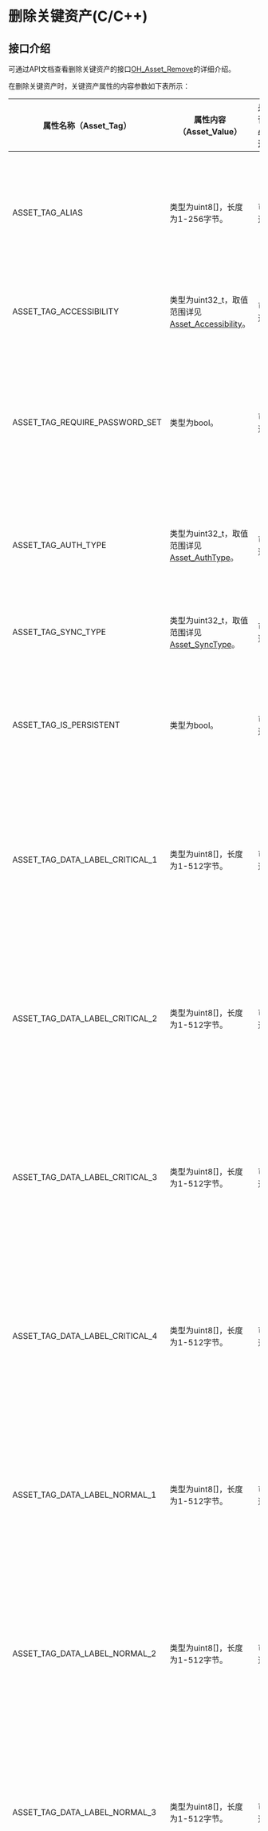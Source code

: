 # 删除关键资产(C/C++)

## 接口介绍

可通过API文档查看删除关键资产的接口[OH_Asset_Remove](../../reference/apis-asset-store-kit/_asset_api.md#oh_asset_remove)的详细介绍。

在删除关键资产时，关键资产属性的内容参数如下表所示：

| 属性名称（Asset_Tag）            | 属性内容（Asset_Value）                                       | 是否必选 | 说明                                             |
| ------------------------------- | ------------------------------------------------------------ | -------- | ------------------------------------------------ |
| ASSET_TAG_ALIAS                 | 类型为uint8[]，长度为1-256字节。                               | 可选     | 关键资产别名，每条关键资产的唯一索引。            |
| ASSET_TAG_ACCESSIBILITY         | 类型为uint32_t，取值范围详见[Asset_Accessibility](../../reference/apis-asset-store-kit/_asset_type.md#asset_accessibility)。 | 可选     | 基于锁屏状态的访问控制。                                     |
| ASSET_TAG_REQUIRE_PASSWORD_SET  | 类型为bool。                                                   | 可选     | 是否仅在设置了锁屏密码的情况下，可访问关键资产。     |
| ASSET_TAG_AUTH_TYPE             | 类型为uint32_t，取值范围详见[Asset_AuthType](../../reference/apis-asset-store-kit/_asset_type.md#asset_authtype)。 | 可选     | 访问关键资产所需的用户认证类型。                   |
| ASSET_TAG_SYNC_TYPE             | 类型为uint32_t，取值范围详见[Asset_SyncType](../../reference/apis-asset-store-kit/_asset_type.md#asset_synctype)。 | 可选     | 关键资产支持的同步类型。                           |
| ASSET_TAG_IS_PERSISTENT         | 类型为bool。                                                   | 可选     | 在应用卸载时是否需要保留关键资产。                 |
| ASSET_TAG_DATA_LABEL_CRITICAL_1 | 类型为uint8[]，长度为1-512字节。                               | 可选     | 关键资产附属信息，内容由业务自定义且有完整性保护。 |
| ASSET_TAG_DATA_LABEL_CRITICAL_2 | 类型为uint8[]，长度为1-512字节。                               | 可选     | 关键资产附属信息，内容由业务自定义且有完整性保护。 |
| ASSET_TAG_DATA_LABEL_CRITICAL_3 | 类型为uint8[]，长度为1-512字节。                               | 可选     | 关键资产附属信息，内容由业务自定义且有完整性保护。 |
| ASSET_TAG_DATA_LABEL_CRITICAL_4 | 类型为uint8[]，长度为1-512字节。                               | 可选     | 关键资产附属信息，内容由业务自定义且有完整性保护。 |
| ASSET_TAG_DATA_LABEL_NORMAL_1   | 类型为uint8[]，长度为1-512字节。                               | 可选     | 关键资产附属信息，内容由业务自定义且无完整性保护。 |
| ASSET_TAG_DATA_LABEL_NORMAL_2   | 类型为uint8[]，长度为1-512字节。                               | 可选     | 关键资产附属信息，内容由业务自定义且无完整性保护。 |
| ASSET_TAG_DATA_LABEL_NORMAL_3   | 类型为uint8[]，长度为1-512字节。                               | 可选     | 关键资产附属信息，内容由业务自定义且无完整性保护。 |
| ASSET_TAG_DATA_LABEL_NORMAL_4   | 类型为uint8[]，长度为1-512字节。                               | 可选     | 关键资产附属信息，内容由业务自定义且无完整性保护。 |

## 代码示例

删除别名是demo_alias的关键资产。

1. 在CMake脚本中链接相关动态库
```txt
target_link_libraries(entry PUBLIC libasset_ndk.z.so)
```

2. 参考如下示例代码，进行业务功能开发
```c
#include <string.h>

#include "asset/asset_api.h"

void RemoveAsset() {
    static const char *ALIAS = "demo_alias";
    Asset_Blob alias = { (uint32_t)(strlen(ALIAS)), (uint8_t *)ALIAS };

    Asset_Attr attr[] = {
        { .tag = ASSET_TAG_ALIAS, .value.blob = alias }, // 此处指定别名删除，也可不指定别名删除多条数据
    };

    int32_t ret = OH_Asset_Remove(attr, sizeof(attr) / sizeof(attr[0]));
    if (ret == ASSET_SUCCESS) {
        // Asset removed successfully.
    } else {
        // Failed to remove Asset.
    }
}
```
